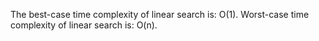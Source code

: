 
The best-case time complexity of linear search is: O(1). 
Worst-case  time complexity of linear search is:   O(n).
